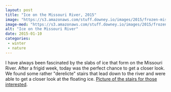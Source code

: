 ```yaml
---
layout: post
title: "Ice on the Missouri River, 2015"
image: "https://s3.amazonaws.com/stuff.downey.io/images/2015/frozen-missouri-river-2.jpg"
image-med: "https://s3.amazonaws.com/stuff.downey.io/images/2015/frozen-missouri-river-2-750.jpg"
alt: "Ice on the Missouri River"
date: 2015-01-10
categories:
 - winter
 - nature
---
```


I have always been fascinated by the slabs of ice that form on the Missouri River.  After a frigid week, today was the perfect chance to get a closer look. We found some rather "derelicte" stairs that lead down to the river and were able to get a closer look at the floating ice.  [Picture of the stairs for those interested](https://s3.amazonaws.com/stuff.downey.io/images/2015/derelicte-stairs-750.jpg).
